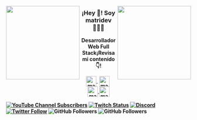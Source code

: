 
<p align="center" width="300">
  <img align="left" width="200" src="https://user-images.githubusercontent.com/120191428/209539152-ca110842-fb64-4152-adaa-64b6a8decdc2.jpg" />
   <img align="right" width="200" src="https://user-images.githubusercontent.com/120191428/209539152-ca110842-fb64-4152-adaa-64b6a8decdc2.jpg" />
   <h3 align="center">¡Hey 👋! Soy matridev 👨🏻‍💻</h3>
</p>
<p align="center"><strong>Desarrollador Web Full Stack</strong.<br />¡Revisa mi contenido 👇!</p>
<p align="center">
   <a href="https://twitch.tv/matridev" target="blank" style='margin-right:4px'>
    <img align="center" src="https://cdn.jsdelivr.net/npm/simple-icons@3.0.1/icons/twitch.svg" alt="matridev" height="28px" width="28px" />
  </a>
   <a href="https://youtube.com/matridev" target="blank" style='margin-right:4px'>
    <img align="center" src="https://cdn.jsdelivr.net/npm/simple-icons@3.0.1/icons/youtube.svg" alt="matridev" height="28px" width="28px" />
  </a>
  <a href="https://instagram.com/matridev_" target="blank">
    <img align="center" src="https://cdn.jsdelivr.net/npm/simple-icons@3.0.1/icons/instagram.svg" alt="matridev_" height="28px" width="28px" />
  </a>
  <a href="https://twitter.com/matride_" target="blank">
    <img align="center" src="https://cdn.jsdelivr.net/npm/simple-icons@3.0.1/icons/twitter.svg" alt="matridev_" height="28px" width="28px" />
  </a>
</p>

[![YouTube Channel Subscribers](https://img.shields.io/youtube/channel/subscribers/UC3jLXUuNoN7-cyJZmTeAr3w?style=social)](https://www.youtube.com/channel/UC3jLXUuNoN7-cyJZmTeAr3w)
[![Twitch Status](https://img.shields.io/twitch/status/matridev?style=social)](https://twitch.com/matridev)
[![Discord](https://img.shields.io/discord/1047114024371892305?style=social&label=Discord&logo=discord)](https://discord.gg/5Jt8B4DkHh)
[![Twitter Follow](https://img.shields.io/twitter/follow/matridev_?style=social)](https://twitter.com/matridev_)
![GitHub Followers](https://img.shields.io/github/followers/matridev?style=social)
![GitHub Followers](https://img.shields.io/github/stars/matridev?style=social)
